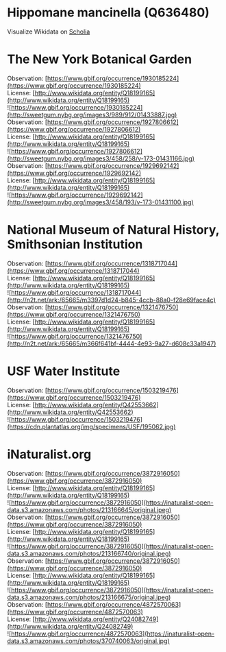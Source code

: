 
Hippomane mancinella (Q636480)
==============================
  
Visualize Wikidata on [Scholia](https://scholia.toolforge.org/taxon/Q636480)
# The New York Botanical Garden
  
Observation: [https://www.gbif.org/occurrence/1930185224](https://www.gbif.org/occurrence/1930185224)  
License: [http://www.wikidata.org/entity/Q18199165](http://www.wikidata.org/entity/Q18199165)  
![https://www.gbif.org/occurrence/1930185224](http://sweetgum.nybg.org/images3/989/912/01433887.jpg)  
Observation: [https://www.gbif.org/occurrence/1927806612](https://www.gbif.org/occurrence/1927806612)  
License: [http://www.wikidata.org/entity/Q18199165](http://www.wikidata.org/entity/Q18199165)  
![https://www.gbif.org/occurrence/1927806612](http://sweetgum.nybg.org/images3/458/258/v-173-01431166.jpg)  
Observation: [https://www.gbif.org/occurrence/1929692142](https://www.gbif.org/occurrence/1929692142)  
License: [http://www.wikidata.org/entity/Q18199165](http://www.wikidata.org/entity/Q18199165)  
![https://www.gbif.org/occurrence/1929692142](http://sweetgum.nybg.org/images3/458/193/v-173-01431100.jpg)
# National Museum of Natural History, Smithsonian Institution
  
Observation: [https://www.gbif.org/occurrence/1318717044](https://www.gbif.org/occurrence/1318717044)  
License: [http://www.wikidata.org/entity/Q18199165](http://www.wikidata.org/entity/Q18199165)  
![https://www.gbif.org/occurrence/1318717044](http://n2t.net/ark:/65665/m3397d1d24-b845-4ccb-88a0-f28e69face4c)  
Observation: [https://www.gbif.org/occurrence/1321476750](https://www.gbif.org/occurrence/1321476750)  
License: [http://www.wikidata.org/entity/Q18199165](http://www.wikidata.org/entity/Q18199165)  
![https://www.gbif.org/occurrence/1321476750](http://n2t.net/ark:/65665/m366f641bf-4444-4e93-9a27-d608c33a1947)
# USF Water Institute
  
Observation: [https://www.gbif.org/occurrence/1503219476](https://www.gbif.org/occurrence/1503219476)  
License: [http://www.wikidata.org/entity/Q42553662](http://www.wikidata.org/entity/Q42553662)  
![https://www.gbif.org/occurrence/1503219476](https://cdn.plantatlas.org/img/specimens/USF/195062.jpg)
# iNaturalist.org
  
Observation: [https://www.gbif.org/occurrence/3872916050](https://www.gbif.org/occurrence/3872916050)  
License: [http://www.wikidata.org/entity/Q18199165](http://www.wikidata.org/entity/Q18199165)  
![https://www.gbif.org/occurrence/3872916050](https://inaturalist-open-data.s3.amazonaws.com/photos/213166645/original.jpeg)  
Observation: [https://www.gbif.org/occurrence/3872916050](https://www.gbif.org/occurrence/3872916050)  
License: [http://www.wikidata.org/entity/Q18199165](http://www.wikidata.org/entity/Q18199165)  
![https://www.gbif.org/occurrence/3872916050](https://inaturalist-open-data.s3.amazonaws.com/photos/213166740/original.jpeg)  
Observation: [https://www.gbif.org/occurrence/3872916050](https://www.gbif.org/occurrence/3872916050)  
License: [http://www.wikidata.org/entity/Q18199165](http://www.wikidata.org/entity/Q18199165)  
![https://www.gbif.org/occurrence/3872916050](https://inaturalist-open-data.s3.amazonaws.com/photos/213166675/original.jpeg)  
Observation: [https://www.gbif.org/occurrence/4872570063](https://www.gbif.org/occurrence/4872570063)  
License: [http://www.wikidata.org/entity/Q24082749](http://www.wikidata.org/entity/Q24082749)  
![https://www.gbif.org/occurrence/4872570063](https://inaturalist-open-data.s3.amazonaws.com/photos/370740063/original.jpg)